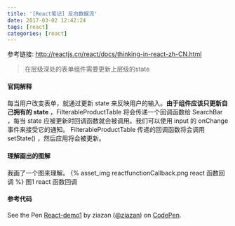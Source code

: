 ```yaml
---
title: '[React笔记] 反向数据流'
date: 2017-03-02 12:42:24
tags: [react]
categories: [react]
---
```


参考链接: http://reactjs.cn/react/docs/thinking-in-react-zh-CN.html
> 在层级深处的表单组件需要更新上层级的state

#### 官网解释
每当用户改变表单，就通过更新 state 来反映用户的输入。**由于组件应该只更新自己拥有的 state** ，FilterableProductTable 将会传递一个回调函数给 SearchBar ，每当 state 应被更新时回调函数就会被调用。我们可以使用 input 的 onChange 事件来接受它的通知。 FilterableProductTable 传递的回调函数将会调用 setState() ，然后应用将会被更新。

#### 理解画出的图解
我画了一个图来理解。
{% asset_img reactfunctionCallback.png react 函数回调 %}
图1  react 函数回调

#### 参考代码
<p data-height="265" data-theme-id="0" data-slug-hash="yMYwXm" data-default-tab="js" data-user="ziazan" data-embed-version="2" data-pen-title="React-demo1" class="codepen">See the Pen <a href="http://codepen.io/ziazan/pen/yMYwXm/">React-demo1</a> by ziazan (<a href="http://codepen.io/ziazan">@ziazan</a>) on <a href="http://codepen.io">CodePen</a>.</p>
<script async src="https://production-assets.codepen.io/assets/embed/ei.js"></script>

